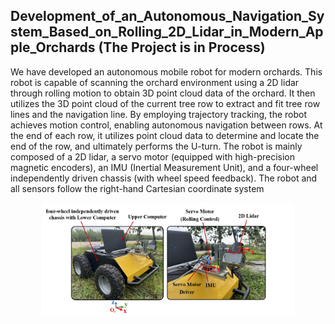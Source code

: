## Development_of_an_Autonomous_Navigation_System_Based_on_Rolling_2D_Lidar_in_Modern_Apple_Orchards (The Project is in Process)
We have developed an autonomous mobile robot for modern orchards. This robot is capable of scanning the orchard environment using a 2D lidar through rolling motion to obtain 3D point cloud data of the orchard. It then utilizes the 3D point cloud of the current tree row to extract and fit tree row lines and the navigation line. By employing trajectory tracking, the robot achieves motion control, enabling autonomous navigation between rows. At the end of each row, it utilizes point cloud data to determine and locate the end of the row, and ultimately performs the U-turn. The robot is mainly composed of a 2D lidar, a servo motor (equipped with high-precision magnetic encoders), an IMU (Inertial Measurement Unit), and a four-wheel independently driven chassis (with wheel speed feedback). The robot and all sensors follow the right-hand Cartesian coordinate system

<p align="center">
  <img src="img/Hardware_Schematic.jpg" alt="Hardware Overview" width="80%"/>
</p>
